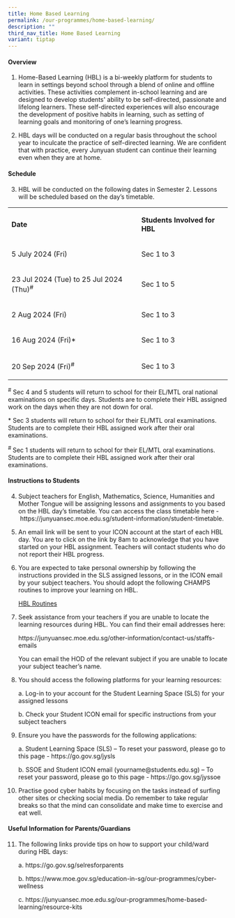 ```yaml
---
title: Home Based Learning
permalink: /our-programmes/home-based-learning/
description: ""
third_nav_title: Home Based Learning
variant: tiptap
---
```

<h4><strong>Overview</strong></h4>
<ol data-tight="true" class="tight">
<li>
<p>Home-Based Learning (HBL) is a bi-weekly platform for students to learn
in settings beyond school through a blend of online and offline activities.
These activities complement in-school learning and are designed&nbsp;to&nbsp;develop
students' ability to be self-directed, passionate and lifelong learners.
These self-directed experiences will also encourage the development of
positive habits in learning, such as setting of learning goals and monitoring
of one’s learning progress.</p>
</li>
<li>
<p>HBL days will be conducted on a regular basis throughout the school year
to inculcate the practice of self-directed learning. We are confident that
with practice, every Junyuan student can continue their learning even when
they are at home.&nbsp;</p>
</li>
</ol>
<h4><strong>Schedule</strong></h4>
<ol start="3" data-tight="true" class="tight">
<li>
<p>HBL will be conducted on the following dates in Semester 2. Lessons will
be scheduled based on the day’s timetable.</p>
</li>
</ol>
<table style="minWidth: 50px">
<colgroup>
<col>
<col>
</colgroup>
<tbody>
<tr>
<td rowspan="1" colspan="1">
<p><strong>Date</strong>
</p>
</td>
<td rowspan="1" colspan="1">
<p><strong>Students Involved for HBL</strong>
</p>
</td>
</tr>
<tr>
<td rowspan="1" colspan="1">
<p>5 July 2024 (Fri)</p>
</td>
<td rowspan="1" colspan="1">
<p>Sec 1 to 3</p>
</td>
</tr>
<tr>
<td rowspan="1" colspan="1">
<p>23 Jul 2024 (Tue) to 25 Jul 2024 (Thu)<sup>#</sup>
</p>
</td>
<td rowspan="1" colspan="1">
<p>Sec 1 to 5</p>
</td>
</tr>
<tr>
<td rowspan="1" colspan="1">
<p>2 Aug 2024 (Fri)</p>
</td>
<td rowspan="1" colspan="1">
<p>Sec 1 to 3</p>
</td>
</tr>
<tr>
<td rowspan="1" colspan="1">
<p>16 Aug 2024 (Fri)*</p>
</td>
<td rowspan="1" colspan="1">
<p>Sec 1 to 3</p>
</td>
</tr>
<tr>
<td rowspan="1" colspan="1">
<p>20 Sep 2024 (Fri)<sup>#</sup>
</p>
</td>
<td rowspan="1" colspan="1">
<p>Sec 1 to 3</p>
</td>
</tr>
</tbody>
</table>
<p><sup>#</sup> Sec 4 and 5 students will return to school for their EL/MTL
oral national examinations on specific days. Students are to complete their
HBL assigned work on the days when they are not down for oral.</p>
<p>* Sec 3 students will return to school for their EL/MTL oral examinations.
Students are to complete their HBL assigned work after their oral examinations.</p>
<p><sup># </sup>Sec 1 students will return to school for their EL/MTL oral
examinations. Students are to complete their HBL assigned work after their
oral examinations.</p>
<h4><strong>Instructions to Students</strong></h4>
<ol start="4" data-tight="true" class="tight">
<li>
<p>Subject teachers for English, Mathematics, Science, Humanities and Mother
Tongue will be assigning lessons and assignments to you based on the HBL
day’s timetable. You can access the class timetable here -&nbsp;<a rel="noopener noreferrer nofollow" target="_blank">https://junyuansec.moe.edu.sg/student-information/student-timetable</a>.</p>
</li>
<li>
<p>An email link will be sent to your ICON account at the start of each HBL
day. You are to click on the link by 8am to acknowledge that you have started
on your HBL assignment. Teachers will contact students who do not report
their HBL progress.</p>
</li>
<li>
<p>You are expected to take personal ownership by&nbsp;following the instructions
provided in the SLS assigned lessons, or in the ICON email by your subject
teachers. You should adopt the following CHAMPS routines to improve your
learning on HBL.</p>
<p><a href="/files/HBL_Routines.pdf" rel="noopener noreferrer nofollow" target="_blank">HBL Routines</a>
</p>
<p></p>
</li>
<li>
<p>Seek assistance from your teachers if you are unable to locate the learning
resources during HBL. You can find their email addresses here:&nbsp;</p>
<p><a rel="noopener noreferrer nofollow" target="_blank">https://junyuansec.moe.edu.sg/other-information/contact-us/staffs-emails</a>
</p>
<p>You can email the HOD of the relevant subject if you are unable to locate
your subject teacher’s name.&nbsp;</p>
</li>
<li>
<p>You should access the following platforms for your learning resources:</p>
<p>a. Log-in to your account for the Student Learning Space (SLS) for your
assigned lessons</p>
<p>b. Check your Student ICON email for specific instructions from your subject
teachers&nbsp;</p>
<p></p>
</li>
<li>
<p>Ensure you have the passwords for the following applications:</p>
<p>a. Student Learning Space (SLS) – To reset your password, please go to
this page -&nbsp;<a rel="noopener noreferrer nofollow" target="_blank">https://go.gov.sg/jysls</a>
</p>
<p>b. SSOE and Student ICON email (<a rel="noopener noreferrer nofollow" target="_blank">yourname@students.edu.sg</a>)
– To reset your password, please go to this page -&nbsp;<a rel="noopener noreferrer nofollow" target="_blank">https://go.gov.sg/jyssoe</a>
</p>
</li>
<li>
<p>Practise good cyber habits by focusing on the tasks instead of surfing
other sites or checking social media. Do remember to take regular breaks
so that the mind can consolidate and make time to exercise and eat well.</p>
</li>
</ol>
<h4><strong>Useful Information for Parents/Guardians</strong></h4>
<ol start="11" data-tight="true" class="tight">
<li>
<p>The following links provide tips on how to support your child/ward during
HBL days:</p>
<p>a.&nbsp;<a rel="noopener noreferrer nofollow" target="_blank">https://go.gov.sg/selresforparents</a>
</p>
<p>b.&nbsp;<a rel="noopener noreferrer nofollow" target="_blank">https://www.moe.gov.sg/education-in-sg/our-programmes/cyber-wellness</a>
</p>
<p>c.&nbsp;<a rel="noopener noreferrer nofollow" target="_blank">https://junyuansec.moe.edu.sg/our-programmes/home-based-learning/resource-kits</a>
</p>
</li>
</ol>
<p></p>